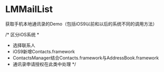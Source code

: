 # LMMailList
获取手机本地通讯录的Demo（包括iOS9以前和以后的系统不同的调用方法）

/*  区分iOS系统
*
*  选择联系人
*  iOS9新增Contacts.framework
*  ContactsManager结合Contacts.framework与AddressBook.framework
*  通讯录申请授权在此类中处理
*/

